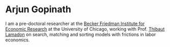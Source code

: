 # Arjun Gopinath

I am a pre-doctoral researcher at the [Becker Friedman Institute for Economic Research](https://bfi.uchicago.edu/)  at the University of Chicago, working with Prof. [Thibaut Lamadon](lamadon.com) on search, matching and sorting models with frictions in labor economics.

[CV]: C:\Users\arjar\OneDrive\Documents\arjungecon.github.io\CV.md	"CV"





